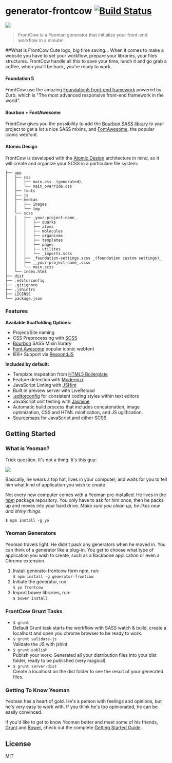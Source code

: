 # generator-frontcow [![Build Status](https://secure.travis-ci.org/bcabanes/generator-frontcow.png?branch=master)](https://travis-ci.org/bcabanes/generator-frontcow)

![](http://i.imgur.com/rBXsITu.jpg)

> FrontCow is a Yeoman generator that initialize your front-end workflow in a minute!

##What is FrontCow
Cute logo, big time saving... When it comes to make a website you have to set your workflow, prepare your libraries, your files structures. FrontCow handle all this to save your time, lunch it and go grab a coffee, when you'll be back, you're ready to work.

#### Foundation 5
FrontCow use the amazing [Foundation5 front-end framework](http://foundation.zurb.com/) powered by Zurb, which is "The most advanced responsive front-end framework in the world".

#### Bourbon + FontAwesome
FrontCow gives you the possibility to add the [Bourbon SASS library](http://bourbon.io/) to your project to get a lot a nice SASS mixins, and [FontAwesome](http://fortawesome.github.io/Font-Awesome/), the popular iconic webfont.

#### Atomic Design
FrontCow is developed with the [Atomic Design](http://bradfrostweb.com/blog/post/atomic-web-design/) architecture in mind, so it will create and organize your SCSS in a particulare file system:

    ├── app
    │   ├── css
    │   │   ├── main.css _(generated)_
    │   │   └── main_override.css
    │   ├── fonts
    │   ├── js
    │   ├── medias
    │   │   ├── images
    │   │   └── tmp
    │   └── scss
    │   │   ├── _your-project-name_
    │   │   │   ├── quarks
    │   │   │   ├── atoms
    │   │   │   ├── molecules
    │   │   │   ├── organisms
    │   │   │   ├── templates
    │   │   │   ├── pages
    │   │   │   ├── utilites
    │   │   │   └── _imports.scss
    │   │   ├── _foundation-settings.scss _(foundation custom settings)_
    │   │   ├── __your-project-name_.scss
    │   │   └── main.scss
    │   └── index.html
    ├── dist
    ├── .editorconfig
    ├── .gitignore
    ├── .jshintrc
    ├── LICENSE
    └── package.json

### Features
**Available Scaffolding Options:**

- Project/Site naming
- CSS Preprocessing with [SCSS](http://sass-lang.com/)
- [Bourbon](http://bourbon.io/) SASS Mixin library
- [Font Awesome](http://fortawesome.github.io/Font-Awesome/) popular iconic webfont
- IE8+ Support via [RespondJS](https://github.com/scottjehl/Respond)

**Included by default:**

- Template inspiration from [HTML5 Boilerplate](http://html5boilerplate.com/)
- Feature detection with [Modernizr](http://modernizr.com/)
- JavaScript Linting with [JSHint](http://www.jshint.com/)
- Built in preview server with LiveReload
- [.editorconfig](http://editorconfig.org/) for consistent coding styles within text editors
- JavaScript unit testing with [Jasmine](http://jasmine.github.io/)
- Automatic build process that includes concatenation, image optimization, CSS and HTML minification, and JS uglification.
- [Sourcemaps](http://www.html5rocks.com/en/tutorials/developertools/sourcemaps/) for JavaScript and either SCSS.

## Getting Started

### What is Yeoman?

Trick question. It's not a thing. It's this guy:

![](http://i.imgur.com/JHaAlBJ.png)

Basically, he wears a top hat, lives in your computer, and waits for you to tell him what kind of application you wish to create.

Not every new computer comes with a Yeoman pre-installed. He lives in the [npm](https://npmjs.org) package repository. You only have to ask for him once, then he packs up and moves into your hard drive. *Make sure you clean up, he likes new and shiny things.*

```
$ npm install -g yo
```

### Yeoman Generators

Yeoman travels light. He didn't pack any generators when he moved in. You can think of a generator like a plug-in. You get to choose what type of application you wish to create, such as a Backbone application or even a Chrome extension.

1. Install generato-frontcow form npm, run: <br> `$ npm install -g generator-frontcow`
2. Initiate the generator, run: <br> `$ yo frontcow`
3. Import bower libraries, run: <br> `$ bower install`

### FrontCow Grunt Tasks

- `$ grunt` <br> Default Grunt task starts the workflow with SASS watch & build, create a localhost and open you chrome browser to be ready to work.
- `$ grunt validate-js` <br> Validate the JS with jshint.
- `$ grunt publish` <br> Publish your work: Generated all your distribution files into your dist folder, ready to be published (very magical).
- `$ grunt server-dist` <br> Create a localhost on the dist folder to see the result of your generated files.


### Getting To Know Yeoman

Yeoman has a heart of gold. He's a person with feelings and opinions, but he's very easy to work with. If you think he's too opinionated, he can be easily convinced.

If you'd like to get to know Yeoman better and meet some of his friends, [Grunt](http://gruntjs.com) and [Bower](http://bower.io), check out the complete [Getting Started Guide](https://github.com/yeoman/yeoman/wiki/Getting-Started).


## License

MIT
